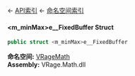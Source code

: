 ← [API索引](Api-Index) ← [命名空间索引](Namespace-Index)

#### &lt;m_minMax&gt;e__FixedBuffer Struct

```csharp
public struct <m_minMax>e__FixedBuffer
```

**命名空间:** [VRageMath](VRageMath)  
**Assembly:** VRage.Math.dll


